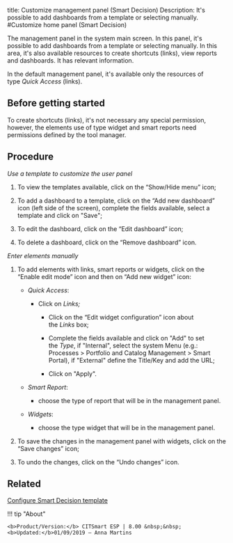 title: Customize management panel (Smart Decision)
Description: It's possible to add dashboards from a template or selecting manually.
#Customize home panel (Smart Decision)

The management panel in the system main screen. In this panel, it's possible to
add dashboards from a template or selecting manually. In this area, it's also
available resources to create shortcuts (links), view reports and dashboards. It
has relevant information.

In the default management panel, it's available only the resources of
type *Quick Access* (links).

Before getting started
--------------------------

To create shortcuts (links), it's not necessary any special permission, however,
the elements use of type widget and smart reports need permissions defined by
the tool manager.

Procedure
-------------

*Use a template to customize the user panel*

1.  To view the templates available, click on the “Show/Hide menu” icon;

2.  To add a dashboard to a template, click on the “Add new dashboard”
    icon (left side of the screen), complete the fields available, select a
    template and click on "Save";

3.  To edit the dashboard, click on the “Edit dashboard” icon;

4.  To delete a dashboard, click on the “Remove dashboard” icon.

*Enter elements manually*

1.  To add elements with links, smart reports or widgets, click on the “Enable
    edit mode” icon and then on “Add new widget” icon:

    - *Quick Access*:

         -   Click on *Links;*

               -   Click on the “Edit widget configuration” icon about the *Links* box;

               -   Complete the fields available and click on "Add" to set the *Type*,
                    if "Internal", select the system Menu (e.g.: Processes \> Portfolio
                    and Catalog Management \> Smart Portal), if "External" define the
                    Title/Key and add the URL;

               -   Click on "Apply".


     - *Smart Report*:

         - choose the type of report that will be in the management panel.

     - *Widgets*:

         - choose the type widget that will be in the management panel.

1.  To save the changes in the management panel with widgets, click on the “Save
    changes” icon;

2.  To undo the changes, click on the “Undo changes” icon.

Related
-------

[Configure Smart Decision template](/en-us/citsmart-esp-8/platform-administration/configuring-automatic-actions/templates-configure-smart-decision-template.html)


!!! tip "About"

    <b>Product/Version:</b> CITSmart ESP | 8.00 &nbsp;&nbsp;
    <b>Updated:</b>01/09/2019 – Anna Martins
